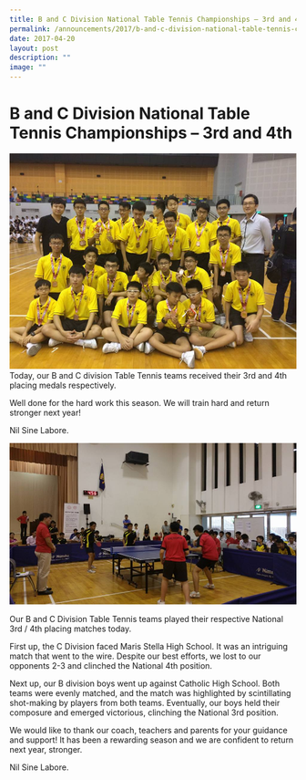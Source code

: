 ```yaml
---
title: B and C Division National Table Tennis Championships – 3rd and 4th
permalink: /announcements/2017/b-and-c-division-national-table-tennis-championships-3rd-and-4th/
date: 2017-04-20
layout: post
description: ""
image: ""
---
```

# **B and C Division National Table Tennis Championships – 3rd and 4th**

![](/images/Table-Tennis-3.jpg)
Today, our B and C division Table Tennis teams received their 3rd and 4th placing medals respectively.

Well done for the hard work this season. We will train hard and return stronger next year!

Nil Sine Labore.

![](/images/Table-Tennis-1.jpg)

Our B and C Division Table Tennis teams played their respective National 3rd / 4th placing matches today.

First up, the C Division faced Maris Stella High School. It was an intriguing match that went to the wire. Despite our best efforts, we lost to our opponents 2-3 and clinched the National 4th position.

Next up, our B division boys went up against Catholic High School. Both teams were evenly matched, and the match was highlighted by scintillating shot-making by players from both teams. Eventually, our boys held their composure and emerged victorious, clinching the National 3rd position.

We would like to thank our coach, teachers and parents for your guidance and support! It has been a rewarding season and we are confident to return next year, stronger.

Nil Sine Labore.
